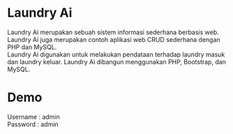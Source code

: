 # Laundry Ai
Laundry Ai merupakan sebuah sistem informasi sederhana berbasis web.<br />
Laundry Ai juga merupakan contoh aplikasi web CRUD sederhana dengan PHP dan MySQL.<br />
Laundry Ai digunakan untuk melakukan pendataan terhadap laundry masuk dan laundry keluar. Laundry Ai dibangun menggunakan PHP, Bootstrap, dan MySQL.

# Demo
Username	: admin<br />
Password	: admin<br />

